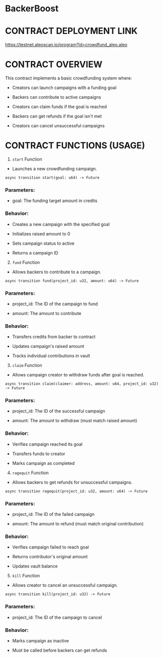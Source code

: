 # BackerBoost

# CONTRACT DEPLOYMENT LINK
https://testnet.aleoscan.io/program?id=crowdfund_aleo.aleo

# CONTRACT OVERVIEW

This contract implements a basic crowdfunding system where:

- Creators can launch campaigns with a funding goal

- Backers can contribute to active campaigns

- Creators can claim funds if the goal is reached

- Backers can get refunds if the goal isn't met

- Creators can cancel unsuccessful campaigns


# CONTRACT FUNCTIONS (USAGE)
1. `start` Function
- Launches a new crowdfunding campaign.

```async transition start(goal: u64) -> Future```

### Parameters:

- goal: The funding target amount in credits

### Behavior:

- Creates a new campaign with the specified goal

- Initializes raised amount to 0

- Sets campaign status to active

- Returns a campaign ID

2. `fund` Function
- Allows backers to contribute to a campaign.

```async transition fund(project_id: u32, amount: u64) -> Future```

### Parameters:

- project_id: The ID of the campaign to fund

- amount: The amount to contribute

### Behavior:

- Transfers credits from backer to contract

- Updates campaign's raised amount

- Tracks individual contributions in vault

3. `claim` Function
- Allows campaign creator to withdraw funds after goal is reached.

```async transition claim(claimer: address, amount: u64, project_id: u32) -> Future```

### Parameters:

- project_id: The ID of the successful campaign

- amount: The amount to withdraw (must match raised amount)

### Behavior:

- Verifies campaign reached its goal

- Transfers funds to creator

- Marks campaign as completed

4. `ragequit` Function
- Allows backers to get refunds for unsuccessful campaigns.

```async transition ragequit(project_id: u32, amount: u64) -> Future```

### Parameters:

- project_id: The ID of the failed campaign

- amount: The amount to refund (must match original contribution)

### Behavior:

- Verifies campaign failed to reach goal

- Returns contributor's original amount

- Updates vault balance

5. `kill` Function 
- Allows creator to cancel an unsuccessful campaign.

```async transition kill(project_id: u32) -> Future```

### Parameters:

- project_id: The ID of the campaign to cancel

### Behavior:

- Marks campaign as inactive

- Must be called before backers can get refunds

